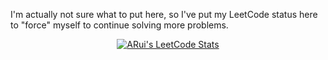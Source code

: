 I'm actually not sure what to put here, so I've put my LeetCode status here to "force" myself to continue solving more problems.

<p align="center">
  <a href="https://github.com/JacobLinCool/LeetCode-Stats-Card" target="_blank">
    <img title="ARui's LeetCode Stats" alt="ARui's LeetCode Stats" src="https://leetcard.jacoblin.cool/ARui-tw?ext=heatmap&theme=nord" />
  </a>
</p>
